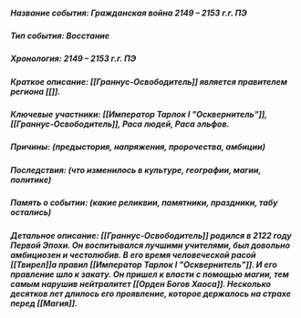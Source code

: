 ##### **Название события**:  Гражданская война 2149 – 2153 г.г. ПЭ
##### **Тип события**: Восстание
##### **Хронология**: 2149 – 2153 г.г. ПЭ
##### **Краткое описание**: [[Граннус-Освободитель]] является правителем региона [[]].
##### **Ключевые участники**: [[Император Тарлок I "Осквернитель"]], [[Граннус-Освободитель]], Раса людей, Раса эльфов.
##### **Причины**: (предыстория, напряжения, пророчества, амбиции)
##### **Последствия**: (что изменилось в культуре, географии, магии, политике)
##### **Память о событии**: (какие реликвии, памятники, праздники, табу остались)
##### **Детальное описание:** [[Граннус-Освободитель]] родился в 2122 году Первой Эпохи. Он воспитывался лучшими учителями, был довольно амбициозен и честолюбив. В его время человеческой расой [[Твирел]]а правил [[Император Тарлок I "Осквернитель"]]. И его правление шло к закату. Он пришел к власти с помощью магии, тем самым нарушив нейтралитет [[Орден Богов Хаоса]]. Несколько десятков лет длилось его проявление, которое держалось на страхе перед [[Магия]].